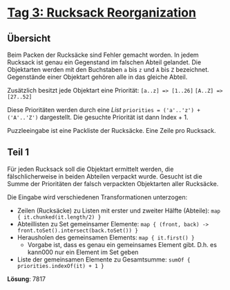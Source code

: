 # [Tag 3: Rucksack Reorganization](https://adventofcode.com/2022/day/3)

## Übersicht

Beim Packen der Rucksäcke sind Fehler gemacht worden. In jedem Rucksack ist genau ein Gegenstand im falschen Abteil gelandet. Die Objektarten werden mit den Buchstaben `a` bis `z` und `A` bis `Z` bezeichnet. Gegenstände einer Objektart gehören alle in das gleiche Abteil.

Zusätzlich besitzt jede Objektart eine Priorität:
`[a..z] => [1..26]`
`[A..Z] => [27..52]`

Diese Prioritäten werden durch eine *List<Char>* `priorities = ('a'..'z') + ('A'..'Z')` dargestellt. Die gesuchte Priorität ist dann Index + 1.

Puzzleeingabe ist eine Packliste der Rucksäcke. Eine Zeile pro Rucksack.

## Teil 1

Für jeden Rucksack soll die Objektart ermittelt werden, die fälschlicherweise in beiden Abteilen verpackt wurde. Gesucht ist die Summe der Prioritäten der falsch verpackten Objektarten aller Rucksäcke.

Die Eingabe wird verschiedenen Transformationen unterzogen:

* Zeilen (Rucksäcke) zu Listen mit erster und zweiter Hälfte (Abteile): `map { it.chunked(it.length/2) }`
* Abteillisten zu Set gemeinsamer Elemente: `map { (front, back) -> front.toSet().intersect(back.toSet()) }`
* Herausholen des gemeinsamen Elements: `map { it.first() }`
  * Vorgabe ist, dass es genau ein gemeinsames Element gibt. D.h. es kann000 nur ein Element im Set geben
* Liste der gemeinsamen Elemente zu Gesamtsumme: `sumOf { priorities.indexOf(it) + 1 }`

**Lösung**: 7817